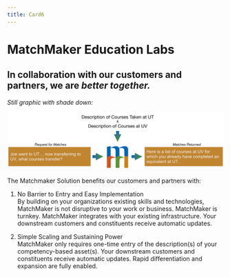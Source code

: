 ```yaml
---
title: Card6
---
```

# MatchMaker Education Labs  

## In collaboration with our customers and partners, we are *better together.*

*Still graphic with shade down:*

![Alt Text for Sample Image](/mmassets/Uni-Transfer.svg)

The Matchmaker Solution benefits our customers and partners with:

1. No Barrier to Entry and Easy Implementation<br/>By building on your organizations existing skills and technologies, MatchMaker is not disruptive to your work or business. MatchMaker is turnkey. MatchMaker integrates with your existing infrastructure. Your downstream customers and constituents receive automatic updates.

2. Simple Scaling and Sustaining Power<br/>MatchMaker only requires one-time entry of the description(s) of your competency-based asset(s). Your downstream customers and constituents receive automatic updates. Rapid differentiation and expansion are fully enabled.



